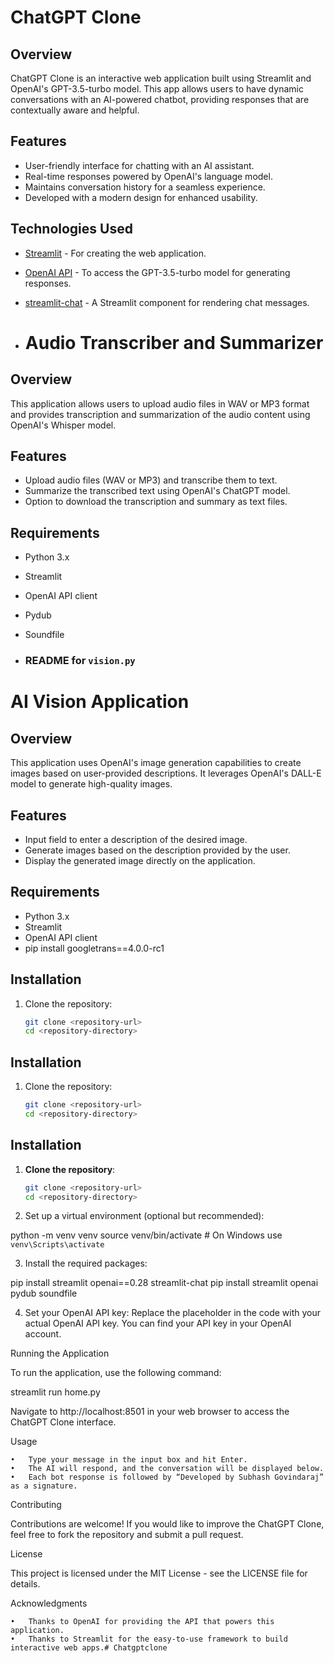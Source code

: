 # ChatGPT Clone

## Overview
ChatGPT Clone is an interactive web application built using Streamlit and OpenAI's GPT-3.5-turbo model. This app allows users to have dynamic conversations with an AI-powered chatbot, providing responses that are contextually aware and helpful.

## Features
- User-friendly interface for chatting with an AI assistant.
- Real-time responses powered by OpenAI's language model.
- Maintains conversation history for a seamless experience.
- Developed with a modern design for enhanced usability.

## Technologies Used
- [Streamlit](https://streamlit.io/) - For creating the web application.
- [OpenAI API](https://openai.com/api/) - To access the GPT-3.5-turbo model for generating responses.
- [streamlit-chat](https://github.com/streamlit/streamlit-chat) - A Streamlit component for rendering chat messages.

- # Audio Transcriber and Summarizer

## Overview
This application allows users to upload audio files in WAV or MP3 format and provides transcription and summarization of the audio content using OpenAI's Whisper model.

## Features
- Upload audio files (WAV or MP3) and transcribe them to text.
- Summarize the transcribed text using OpenAI's ChatGPT model.
- Option to download the transcription and summary as text files.

## Requirements
- Python 3.x
- Streamlit
- OpenAI API client
- Pydub
- Soundfile

- ### README for `vision.py`


# AI Vision Application

## Overview
This application uses OpenAI's image generation capabilities to create images based on user-provided descriptions. It leverages OpenAI's DALL-E model to generate high-quality images.

## Features
- Input field to enter a description of the desired image.
- Generate images based on the description provided by the user.
- Display the generated image directly on the application.

## Requirements
- Python 3.x
- Streamlit
- OpenAI API client
- pip install googletrans==4.0.0-rc1

## Installation
1. Clone the repository:
   ```bash
   git clone <repository-url>
   cd <repository-directory>

## Installation
1. Clone the repository:
   ```bash
   git clone <repository-url>
   cd <repository-directory>

## Installation

1. **Clone the repository**:
   ```bash
   git clone <repository-url>
   cd <repository-directory>

2.	Set up a virtual environment (optional but recommended):

python -m venv venv
source venv/bin/activate  # On Windows use `venv\Scripts\activate`


3.	Install the required packages:

pip install streamlit openai==0.28 streamlit-chat
pip install streamlit openai pydub soundfile

4.	Set your OpenAI API key:
Replace the placeholder in the code with your actual OpenAI API key. You can find your API key in your OpenAI account.

Running the Application

To run the application, use the following command:

streamlit run home.py

Navigate to http://localhost:8501 in your web browser to access the ChatGPT Clone interface.

Usage

	•	Type your message in the input box and hit Enter.
	•	The AI will respond, and the conversation will be displayed below.
	•	Each bot response is followed by “Developed by Subhash Govindaraj” as a signature.

Contributing

Contributions are welcome! If you would like to improve the ChatGPT Clone, feel free to fork the repository and submit a pull request.

License

This project is licensed under the MIT License - see the LICENSE file for details.

Acknowledgments

	•	Thanks to OpenAI for providing the API that powers this application.
	•	Thanks to Streamlit for the easy-to-use framework to build interactive web apps.# Chatgptclone
